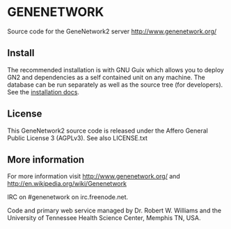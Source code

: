 # GENENETWORK

Source code for the GeneNetwork2 server http://www.genenetwork.org/

## Install

The recommended installation is with GNU Guix which allows you to
deploy GN2 and dependencies as a self contained unit on any machine.
The database can be run separately as well as the source tree (for
developers).  See the [installation docs](doc/README.org).

## License

This GeneNetwork2 source code is released under the Affero General
Public License 3 (AGPLv3). See also LICENSE.txt

## More information

For more information visit http://www.genenetwork.org/ and
http://en.wikipedia.org/wiki/Genenetwork

IRC on #genenetwork on irc.freenode.net.

Code and primary web service managed by Dr. Robert W. Williams and the
University of Tennessee Health Science Center, Memphis TN, USA. 
